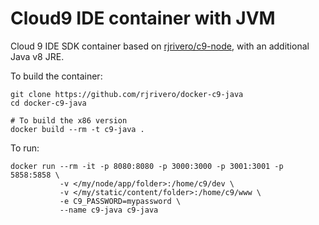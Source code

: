 Cloud9 IDE container with JVM
=============================

Cloud 9 IDE SDK container based on [rjrivero/c9-node](https://hub.docker.com/r/rjrivero/c9-node/), with an additional Java v8 JRE.

To build the container:

```
git clone https://github.com/rjrivero/docker-c9-java
cd docker-c9-java

# To build the x86 version
docker build --rm -t c9-java .
```

To run:

```
docker run --rm -it -p 8080:8080 -p 3000:3000 -p 3001:3001 -p 5858:5858 \
           -v </my/node/app/folder>:/home/c9/dev \
           -v </my/static/content/folder>:/home/c9/www \
           -e C9_PASSWORD=mypassword \
           --name c9-java c9-java
```
